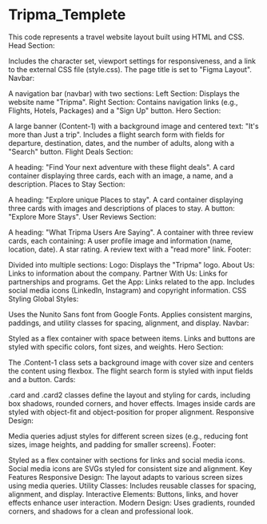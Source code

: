 # Tripma_Templete
This code represents a travel website layout built using HTML and CSS. 
Head Section:

Includes the character set, viewport settings for responsiveness, and a link to the external CSS file (style.css).
The page title is set to "Figma Layout".
Navbar:

A navigation bar (navbar) with two sections:
Left Section: Displays the website name "Tripma".
Right Section: Contains navigation links (e.g., Flights, Hotels, Packages) and a "Sign Up" button.
Hero Section:

A large banner (Content-1) with a background image and centered text: "It's more than Just a trip".
Includes a flight search form with fields for departure, destination, dates, and the number of adults, along with a "Search" button.
Flight Deals Section:

A heading: "Find Your next adventure with these flight deals".
A card container displaying three cards, each with an image, a name, and a description.
Places to Stay Section:

A heading: "Explore unique Places to stay".
A card container displaying three cards with images and descriptions of places to stay.
A button: "Explore More Stays".
User Reviews Section:

A heading: "What Tripma Users Are Saying".
A container with three review cards, each containing:
A user profile image and information (name, location, date).
A star rating.
A review text with a "read more" link.
Footer:

Divided into multiple sections:
Logo: Displays the "Tripma" logo.
About Us: Links to information about the company.
Partner With Us: Links for partnerships and programs.
Get the App: Links related to the app.
Includes social media icons (LinkedIn, Instagram) and copyright information.
CSS Styling
Global Styles:

Uses the Nunito Sans font from Google Fonts.
Applies consistent margins, paddings, and utility classes for spacing, alignment, and display.
Navbar:

Styled as a flex container with space between items.
Links and buttons are styled with specific colors, font sizes, and weights.
Hero Section:

The .Content-1 class sets a background image with cover size and centers the content using flexbox.
The flight search form is styled with input fields and a button.
Cards:

.card and .card2 classes define the layout and styling for cards, including box shadows, rounded corners, and hover effects.
Images inside cards are styled with object-fit and object-position for proper alignment.
Responsive Design:

Media queries adjust styles for different screen sizes (e.g., reducing font sizes, image heights, and padding for smaller screens).
Footer:

Styled as a flex container with sections for links and social media icons.
Social media icons are SVGs styled for consistent size and alignment.
Key Features
Responsive Design: The layout adapts to various screen sizes using media queries.
Utility Classes: Includes reusable classes for spacing, alignment, and display.
Interactive Elements: Buttons, links, and hover effects enhance user interaction.
Modern Design: Uses gradients, rounded corners, and shadows for a clean and professional look.
